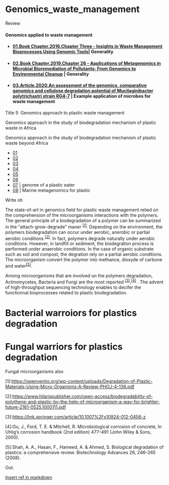 # Genomics_waste_management
Review


#### Genomics applied to waste management


- #### [01.Book Chapter.2016.Chapter Three - Insights in Waste Management Bioprocesses Using Genomic Tools](https://www.sciencedirect.com/science/article/pii/S0065216416301113?via%3Dihub)| Generality


- #### [02.Book Chapter.2019.Chapter 26 - Applications of Metagenomics in Microbial Bioremediation of Pollutants: From Genomics to Environmental Cleanup](https://www.sciencedirect.com/science/article/pii/B9780128148495000265) | Generality


- #### [03.Article.2020.An assessment of the genomics, comparative genomics and cellulose degradation potential of Mucilaginibacter polytrichastri strain RG4-7](https://www.sciencedirect.com/science/article/pii/S0960852419316190) | Example application of microbes for waste management


Title 5: Genomics approach to plastic waste management 

Genomics approach in the study of biodegradation mechanism of plastic waste in Africa

Genomics approach in the study of biodegradation mechanism of plastic waste beyond Africa

- [01](https://openventio.org/wp-content/uploads/Degradation-of-Plastic-Materials-Using-Micro-Organisms-A-Review-PHOJ-4-136.pdf)
- [02](https://www.nature.com/articles/s41598-019-41448-y)
- [03](https://www.ncbi.nlm.nih.gov/pmc/articles/PMC6859810/pdf/baz119.pdf)
- [04](https://applbiolchem.springeropen.com/articles/10.1186/s13765-020-00511-3)
- [05](https://pubs.rsc.org/en/content/articlelanding/2020/gc/d0gc01647k#!divAbstract)
- [06](https://www.frontiersin.org/articles/10.3389/fmicb.2020.00442/full)
- [07](https://www.mdpi.com/2076-2607/7/10/379) | genome of a plastic eater
- [08](https://www.sciencedirect.com/science/article/pii/S0025326X19308896) | Marine metagenomics for plastic 


Write oh

The state-of-art in genomics field for plastic waste management relied on the comprehension of the microorganisms interactions with the polymers. The general principle of a biodegradation of a polymer can be summarized in the "attach-grow-degrade" maner <sup>[[1]]()</sup>. Depending on the environment, the polymers biodegradation can occur under aerobic, anerobic or partial aerobic conditions <sup>[[2]]()</sup>. In fact, polymers degrade naturally under aerobic conditions. However, in landfill or sediment, the biodegration process is performed under anaerobic conditions. In the case of organic substrate such as soil and compost, the degration rely on a partial aerobic conditions. The microorganism convert the polymer into methance, dioxyde of carbone and water<sup>[[5]]()</sup>.


Among microorganisms that are involved un the polymers degradation, Actinomycetes, Bacteria and Fungi are the most reported <sup>[[3]]()</sup>,<sup>[[4]]()</sup> . The advent of high-throughput sequencing technology enables to decifer the functionnal bioprocesses related to plastic biodegradation. 

# Bacterial warroiors for plastics degradation




# Fungal warriors for plastics degradation

Fungal microorganisms also 



<a name=''>[1]</a>:https://openventio.org/wp-content/uploads/Degradation-of-Plastic-Materials-Using-Micro-Organisms-A-Review-PHOJ-4-136.pdf

<a name=''>[2]</a>:https://www.hilarispublisher.com/open-access/biodegradability-of-polythene-and-plastic-by-the-help-of-microorganism-a-way-for-brighter-future-2161-0525.1000111.pdf

<a name=''>[3]</a>:https://link.springer.com/article/10.1007%2Fs10924-012-0456-z

<a name=''>[4]</a>:Gu, J., Ford, T. E. & Mitchell, R. Microbiological corrosion of concrete, In Uhlig’s corrosion handbook (2nd edition) 477–491 (John Wiley & Sons, 2000).


<a name=''>[5]</a>:Shah, A. A., Hasan, F., Hameed, A. & Ahmed, S. Biological degradation of plastics: a comprehensive review. Biotechnology Advances 26, 246–265 (2008).



Out.

[Insert ref in markdown](https://blog.sakuragawa.moe/adding-footnotes-to-github-flavored-markdown/)








